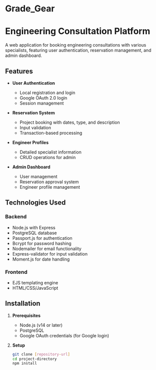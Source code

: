# Grade_Gear
# Engineering Consultation Platform

A web application for booking engineering consultations with various specialists, featuring user authentication, reservation management, and admin dashboard.

## Features

- **User Authentication**
  - Local registration and login
  - Google OAuth 2.0 login
  - Session management

- **Reservation System**
  - Project booking with dates, type, and description
  - Input validation
  - Transaction-based processing

- **Engineer Profiles**
  - Detailed specialist information
  - CRUD operations for admin

- **Admin Dashboard**
  - User management
  - Reservation approval system
  - Engineer profile management

## Technologies Used

### Backend
- Node.js with Express
- PostgreSQL database
- Passport.js for authentication
- Bcrypt for password hashing
- Nodemailer for email functionality
- Express-validator for input validation
- Moment.js for date handling

### Frontend
- EJS templating engine
- HTML/CSS/JavaScript

## Installation

1. **Prerequisites**
   - Node.js (v14 or later)
   - PostgreSQL
   - Google OAuth credentials (for Google login)

2. **Setup**
   ```bash
   git clone [repository-url]
   cd project-directory
   npm install
